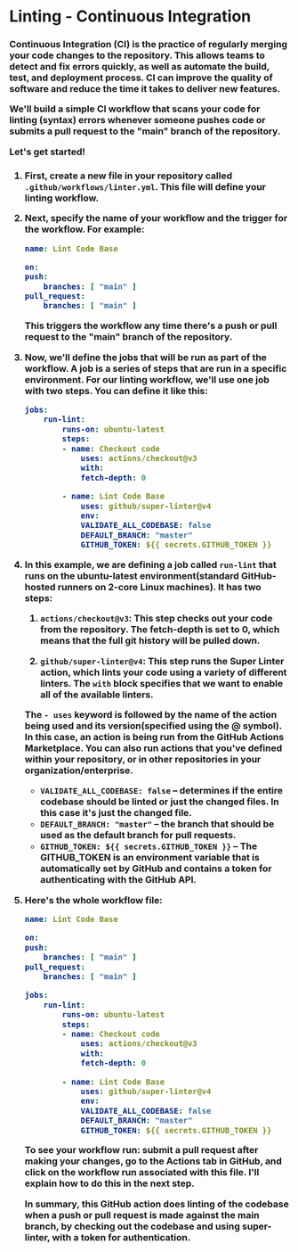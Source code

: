 <h1>Linting - Continuous Integration</h1>

<h3>Continuous Integration (CI) is the practice of regularly merging your code changes to the repository. This allows teams to detect and fix errors quickly, as well as automate the build, test, and deployment process. CI can improve the quality of software and reduce the time it takes to deliver new features.

We'll build a simple CI workflow that scans your code for linting (syntax) errors whenever someone pushes code or submits a pull request to the "main" branch of the repository.

Let's get started!
</h3>

<h3>

1. First, create a new file in your repository called `.github/workflows/linter.yml`. This file will define your linting workflow.

2. Next, specify the name of your workflow and the trigger for the workflow. For example:
    ```yml
    name: Lint Code Base

    on:
    push:
        branches: [ "main" ]
    pull_request:
        branches: [ "main" ]
    ```
    This triggers the workflow any time there's a push or pull request to the "main" branch of the repository.

3. Now, we'll define the jobs that will be run as part of the workflow. A job is a series of steps that are run in a specific environment. For our linting workflow, we'll use one job with two steps. You can define it like this:

    ```yml
    jobs:
        run-lint:
            runs-on: ubuntu-latest
            steps:
            - name: Checkout code
                uses: actions/checkout@v3
                with:
                fetch-depth: 0

            - name: Lint Code Base
                uses: github/super-linter@v4
                env:
                VALIDATE_ALL_CODEBASE: false
                DEFAULT_BRANCH: "master"
                GITHUB_TOKEN: ${{ secrets.GITHUB_TOKEN }}
    ```

4. In this example, we are defining a job called `run-lint` that runs on the ubuntu-latest environment(standard GitHub-hosted runners on 2-core Linux machines). It has two steps:
    
    1. `actions/checkout@v3`: This step checks out your code from the repository. The fetch-depth is set to 0, which means that the full git history will be pulled down.

    2. `github/super-linter@v4`: This step runs the Super Linter action, which lints your code using a variety of different linters. The `with` block specifies that we want to enable all of the available linters.

    The `- uses` keyword is followed by the name of the action being used and its version(specified using the @ symbol). In this case, an action is being run from the GitHub Actions Marketplace. You can also run actions that you've defined within your repository, or in other repositories in your organization/enterprise.

    - `VALIDATE_ALL_CODEBASE: false` – determines if the entire codebase should be linted or just the changed files. In this case it's just the changed file.
    - `DEFAULT_BRANCH: "master"` – the branch that should be used as the default branch for pull requests.
    - `GITHUB_TOKEN: ${{ secrets.GITHUB_TOKEN }}` – The GITHUB_TOKEN is an environment variable that is automatically set by GitHub and contains a token for authenticating with the GitHub API.

5. Here's the whole workflow file:

    ```yml
    name: Lint Code Base

    on:
    push:
        branches: [ "main" ]
    pull_request:
        branches: [ "main" ]

    jobs:
        run-lint:
            runs-on: ubuntu-latest
            steps:
            - name: Checkout code
                uses: actions/checkout@v3
                with:
                fetch-depth: 0

            - name: Lint Code Base
                uses: github/super-linter@v4
                env:
                VALIDATE_ALL_CODEBASE: false
                DEFAULT_BRANCH: "master"
                GITHUB_TOKEN: ${{ secrets.GITHUB_TOKEN }}
    ```
    To see your workflow run: submit a pull request after making your changes, go to the Actions tab in GitHub, and click on the workflow run associated with this file. I'll explain how to do this in the next step.
    
    In summary, this GitHub action does linting of the codebase when a push or pull request is made against the main branch, by checking out the codebase and using super-linter, with a token for authentication.

<br/><br/><br/>